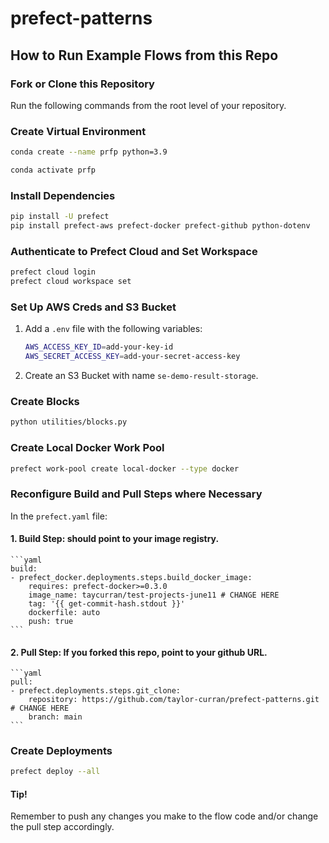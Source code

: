 # prefect-patterns

## How to Run Example Flows from this Repo

### Fork or Clone this Repository
Run the following commands from the root level of your repository.

### Create Virtual Environment
```bash
conda create --name prfp python=3.9
```
```bash
conda activate prfp
```

### Install Dependencies

```bash
pip install -U prefect 
pip install prefect-aws prefect-docker prefect-github python-dotenv
```

### Authenticate to Prefect Cloud and Set Workspace
```bash
prefect cloud login
prefect cloud workspace set
```

### Set Up AWS Creds and S3 Bucket
1. Add a `.env` file with the following variables:
    ```bash
    AWS_ACCESS_KEY_ID=add-your-key-id
    AWS_SECRET_ACCESS_KEY=add-your-secret-access-key
    ```
2. Create an S3 Bucket with name `se-demo-result-storage`.
### Create Blocks
```bash
python utilities/blocks.py
```
### Create Local Docker Work Pool
```bash
prefect work-pool create local-docker --type docker
```

### Reconfigure Build and Pull Steps where Necessary
In the `prefect.yaml` file:
#### 1. **Build Step:** should point to your image registry.
    ```yaml
    build:
    - prefect_docker.deployments.steps.build_docker_image:
        requires: prefect-docker>=0.3.0
        image_name: taycurran/test-projects-june11 # CHANGE HERE
        tag: '{{ get-commit-hash.stdout }}'
        dockerfile: auto
        push: true
    ```
#### 2. **Pull Step:** If you forked this repo, point to your github URL.
    ```yaml
    pull:
    - prefect.deployments.steps.git_clone:
        repository: https://github.com/taylor-curran/prefect-patterns.git # CHANGE HERE
        branch: main
    ```

### Create Deployments
```bash
prefect deploy --all
```

#### Tip!
Remember to push any changes you make to the flow code and/or change the pull step accordingly.
